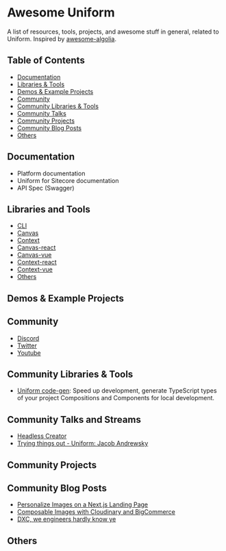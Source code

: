 # Awesome Uniform

A list of resources, tools, projects, and awesome stuff in general, related to Uniform. Inspired by [awesome-algolia](https://github.com/algolia/awesome-algolia).

## Table of Contents

- [Documentation](#documentation)
- [Libraries & Tools](#libraries--tools)
- [Demos & Example Projects](#demos--example-projects)
- [Community](#community)
- [Community Libraries & Tools](#community-libraries--tools)
- [Community Talks](#community-talks)
- [Community Projects](#community-projects)
- [Community Blog Posts](#community-blog-posts)
- [Others](#others)

## Documentation

- Platform documentation
- Uniform for Sitecore documentation
- API Spec (Swagger)

## Libraries and Tools

- [CLI](https://www.npmjs.com/package/@uniformdev/cli)
- [Canvas](https://www.npmjs.com/package/@uniformdev/canvas)
- [Context](https://www.npmjs.com/package/@uniformdev/context)
- [Canvas-react](https://www.npmjs.com/package/@uniformdev/canvas-react)
- [Canvas-vue](https://www.npmjs.com/package/@uniformdev/canvas-vue)
- [Context-react](https://www.npmjs.com/package/@uniformdev/context-react)
- [Context-vue](https://www.npmjs.com/package/@uniformdev/context-vue)
- [Others](https://www.npmjs.com/search?q=%40uniformdev)

## Demos & Example Projects

## Community

- [Discord](https://discord.gg/DRMyTKfxJy)
- [Twitter](https://twitter.com/uniformdev)
- [Youtube](https://www.youtube.com/channel/UCEhO1B_bT_sUV0DT4c4rNQA)

## Community Libraries & Tools

- [Uniform code-gen](https://github.com/davetayls/uniform-codegen): Speed up development, generate TypeScript types of your project Compositions and Components for local development.

## Community Talks and Streams

- [Headless Creator](https://www.headlesscreator.com/)
- [Trying things out - Uniform: Jacob Andrewsky](https://www.youtube.com/watch?v=NueIg3izQHU)

## Community Projects

## Community Blog Posts

- [Personalize Images on a Next.js Landing Page](https://mediajams.dev/post/how-to-personalize-images-on-an-event-landing-page-using-next.js)
- [Composable Images with Cloudinary and BigCommerce](https://mediajams.dev/post/deliver-composable-commerce-images-with-cloudinary-and-bigcommerce-in-nextjs)
- [DXC, we engineers hardly know ye](https://dev.to/chuloo/dxc-we-engineers-hardly-know-ye-3gmh)

## Others

